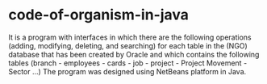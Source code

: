 # code-of-organism-in-java

It is a program with interfaces in which there are the following operations (adding, modifying, deleting, and searching) for each table in the (NGO) database that has been created by Oracle and which contains the following tables (branch - employees - cards - job - project - Project Movement - Sector ...) The program was designed using NetBeans platform in Java.
